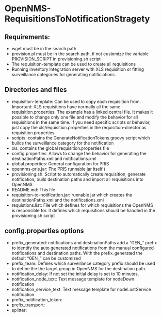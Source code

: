 OpenNMS-RequisitionsToNotificationStragety
==========================================
## Requirements:
- wget must be in the search path
- provision.pl must be in the search path, if not customize the variable PROVISION_SCRIPT in provisioning.sh script
- The requisition-template can be used to create all requisitions
- Running Inventory Integration server with XLS requisition or fitting surveillance categories for generating notificiations.

## Directories and files
- requisition-template: Can be used to copy each requisition from. Important: XLS requisitions have normally all the same requisition.properties. The example has a linked central file. It makes it possible to change only one file and modify the behavior for all requisitions in the same time. If you need specific scripts or behavior, just copy the xls/requisition.properties in the requisition-director as requisition.properties.
- scripts: contains the GenerateNotificationTokens.groovy script which builds the surveillance category for the notification
- xls: contains the global requisition.properties file
- config.properties: Allows to change the behavior for generating the destinationPaths.xml and notifications.xml
- global.properties: General configuration for PRIS
- opennms-pris.jar: The PRIS runnable jar itself (
- provisioning.sh: Script to automatically create requisition, generate notification, build destination paths and import all requisitions into OpenNMS
- README.md: This file
- requisition-to-notification.jar: runnable jar which creates the destinationPaths.xml and the notifications.xml
- requistions.list: File which defines for which requisitions the OpenNMS is responsible for. It defines which requisitions should be handled in the provisioning.sh script

## config.properties options
- prefix_generated: notifications and destinationPaths add a “GEN_” prefix to identify the auto generated notifications from the manual configured notifications and destination paths. With the prefix_generated the default “GEN_” can be customized
- prefix_team: Defines which surveillance category prefix should be used to define the the target group in OpenNMS for the destination path.
- notification_delay: If not set the initial delay is set to 10 minutes.
- notification_node_text: Text message template for nodeDown notification
- notification_service_text: Text message template for nodeLostService notification
- prefix_notification_token: 
- prefix_transport:
- splitter:

